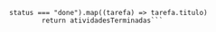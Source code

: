 ```let atividadesTerminadas = tarefas.filter((status) =>
        status === "done").map((tarefa) => tarefa.titulo)    
                return atividadesTerminadas```